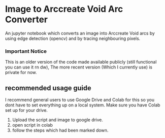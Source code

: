 # Image to Arccreate Void Arc Converter
An jupyter notebook which converts an image into Arccreate Void arcs by using edge detection (opencv) and by tracing neighbouring pixels.

### Important Notice
This is an older version of the code made available publicly (still functional you can use it rn dw), The more recent version (Which I currently use) is private for now.

## recommended usage guide
I recommend general users to use Google Drive and Colab for this so you dont have to set everything up on a local system. Make sure you have Colab set up for your drive.
1. Upload the script and image to google drive.
2. open script in colab
3. follow the steps which had been marked down.
